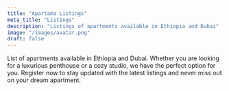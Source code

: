 ```yaml
---
title: "Apartama Listings"
meta_title: "Listings"
description: "Listings of apartments available in Ethiopia and Dubai"
image: "/images/avatar.png"
draft: false
---
```


List of apartments available in Ethiopia and Dubai. Whether you are looking for a luxurious penthouse or a cozy studio, we have the perfect option for you. Register now to stay updated with the latest listings and never miss out on your dream apartment.
